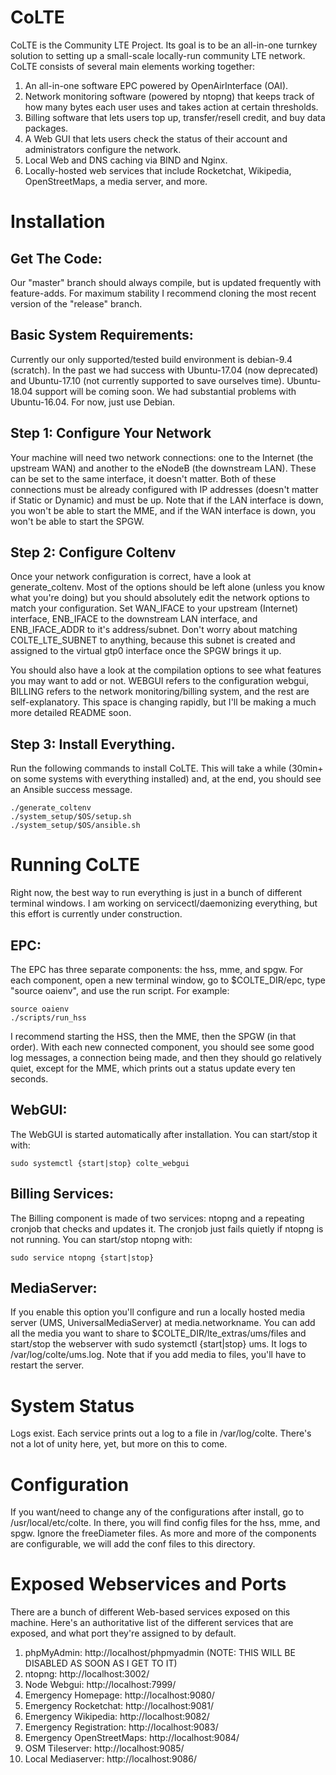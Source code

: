 # CoLTE
CoLTE is the Community LTE Project. Its goal is to be an all-in-one turnkey solution to setting up a small-scale locally-run community LTE network. CoLTE consists of several main elements working together:
1) An all-in-one software EPC powered by OpenAirInterface (OAI).
2) Network monitoring software (powered by ntopng) that keeps track of how many bytes each user uses and takes action at certain thresholds.
3) Billing software that lets users top up, transfer/resell credit, and buy data packages.
4) A Web GUI that lets users check the status of their account and administrators configure the network.
5) Local Web and DNS caching via BIND and Nginx.
6) Locally-hosted web services that include Rocketchat, Wikipedia, OpenStreetMaps, a media server, and more.

# Installation

## Get The Code:
Our "master" branch should always compile, but is updated frequently with feature-adds. For maximum stability I recommend cloning the most recent version of the "release" branch.

## Basic System Requirements:
Currently our only supported/tested build environment is debian-9.4 (scratch). In the past we had success with Ubuntu-17.04 (now deprecated) and Ubuntu-17.10 (not currently supported to save ourselves time). Ubuntu-18.04 support will be coming soon. We had substantial problems with Ubuntu-16.04. For now, just use Debian.

## Step 1: Configure Your Network
Your machine will need two network connections: one to the Internet (the upstream WAN) and another to the eNodeB (the downstream LAN). These can be set to the same interface, it doesn't matter. Both of these connections must be already configured with IP addresses (doesn't matter if Static or Dynamic) and must be up. Note that if the LAN interface is down, you won't be able to start the MME, and if the WAN interface is down, you won't be able to start the SPGW.

## Step 2: Configure Coltenv
Once your network configuration is correct, have a look at generate_coltenv. Most of the options should be left alone (unless you know what you're doing) but you should absolutely edit the network options to match your configuration. Set WAN_IFACE to your upstream (Internet) interface, ENB_IFACE to the downstream LAN interface, and ENB_IFACE_ADDR to it's address/subnet. Don't worry about matching COLTE_LTE_SUBNET to anything, because this subnet is created and assigned to the virtual gtp0 interface once the SPGW brings it up.

You should also have a look at the compilation options to see what features you may want to add or not. WEBGUI refers to the configuration webgui, BILLING refers to the network monitoring/billing system, and the rest are self-explanatory. This space is changing rapidly, but I'll be making a much more detailed README soon.

## Step 3: Install Everything.
Run the following commands to install CoLTE. This will take a while (30min+ on some systems with everything installed) and, at the end, you should see an Ansible success message.

```
./generate_coltenv
./system_setup/$OS/setup.sh
./system_setup/$OS/ansible.sh
```

# Running CoLTE
Right now, the best way to run everything is just in a bunch of different terminal windows. I am working on servicectl/daemonizing everything, but this effort is currently under construction.

## EPC:
The EPC has three separate components: the hss, mme, and spgw. For each component, open a new terminal window, go to $COLTE_DIR/epc, type "source oaienv", and use the run script. For example:

```
source oaienv
./scripts/run_hss
```

I recommend starting the HSS, then the MME, then the SPGW (in that order). With each new connected component, you should see some good log messages, a connection being made, and then they should go relatively quiet, except for the MME, which prints out a status update every ten seconds.

## WebGUI:
The WebGUI is started automatically after installation. You can start/stop it with:
```
sudo systemctl {start|stop} colte_webgui
```
## Billing Services:
The Billing component is made of two services: ntopng and a repeating cronjob that checks and updates it. The cronjob just fails quietly if ntopng is not running. You can start/stop ntopng with:
```
sudo service ntopng {start|stop}
```

<!--## Emergency Webservices:
The install scripts download every website (right now it's just Rocketchat and Xowa) as Docker containers and add them to Apache, with each site using it's own VirtualHost .conf directive. Therefore, you must (1) start Apache and (2) start the corresponding Docker containers. You can do this all by running the script "$COLTE_DIR/emergency/start.sh".-->

## MediaServer:
If you enable this option you'll configure and run a locally hosted media server (UMS, UniversalMediaServer) at media.networkname. You can add all the media you want to share to $COLTE_DIR/lte_extras/ums/files and start/stop the webserver with sudo systemctl {start|stop} ums. It logs to /var/log/colte/ums.log. Note that if you add media to files, you'll have to restart the server.

# System Status
Logs exist. Each service prints out a log to a file in /var/log/colte. There's not a lot of unity here, yet, but more on this to come.

# Configuration 
If you want/need to change any of the configurations after install, go to /usr/local/etc/colte. In there, you will find config files for the hss, mme, and spgw. Ignore the freeDiameter files. As more and more of the components are configurable, we will add the conf files to this directory.

# Exposed Webservices and Ports
There are a bunch of different Web-based services exposed on this machine. Here's an authoritative list of the different services that are exposed, and what port they're assigned to by default.

1. phpMyAdmin: http://localhost/phpmyadmin (NOTE: THIS WILL BE DISABLED AS SOON AS I GET TO IT)
2. ntopng: http://localhost:3002/
3. Node Webgui: http://localhost:7999/
4. Emergency Homepage: http://localhost:9080/
5. Emergency Rocketchat: http://localhost:9081/
6. Emergency Wikipedia: http://localhost:9082/
7. Emergency Registration: http://localhost:9083/
8. Emergency OpenStreetMaps: http://localhost:9084/
9. OSM Tileserver: http://localhost:9085/
10. Local Mediaserver: http://localhost:9086/





<!-- ## Install Onto A Completely Fresh Machine: -->
<!-- WARNING: This approach will completely format the target machine's hard disk. DO NOT do this unless you know what that means and you're okay with it. -->

<!-- Step 1: use unetbootin (or some other such mechanism) to create a bootable install image. Note that you need to use unetbootin because if you copy the .iso directly, it will be read-only. -->

<!-- Step 2: Copy /system_setup/$YOUR_OS/preseed to /preseed on the bootable media. -->

<!-- Step 3: Edit the bootloader to load the file "/preseed/ccm.seed". This typically is in /boot/grub/grub.cfg but could be anywhere on the system (syslinux, isolinux, etc) depending on how fickle/special unetbootin feels. -->

<!-- Step 4: Use the bootable media to install onto your target machine. This will auto-skip through almost all the configuration steps, create a user named "colte" (password: password), and copy a script to /home/colte/setup.sh. -->

<!-- Step 5: Reboot into the system and sudo run ~/setup.sh. -->

<!-- ## Install Onto A Virtual Machine Using Vagrant: -->
<!-- If you want to install colte on a virtual machine with Vagrant, you can do so by cd'ing to /system_setup/$OS and running "vagrant up epc". This uses the same scripts/processes as above, except that the preseed configuration is represented by the Vagrantfile. Once complete, use "vagrant ssh epc" to get into the VM and run /colte/system_setup/$OS/setup-$OS.sh -->

<!-- ## Install on an Existing System: -->
<!-- Installation on an existing system should work fine by running /system_setup/$OS/setup-$OS.sh. -->

<!-- If you want to install colte on an already existing/configured system, you must first install python-2.7 and ansible-2.4 or greater. Please note that installing Ansible >= 2.4 can be as straightforward as specifying the version to apt-get, or a major pain if you're on a LTS version that doesn't want to support it (a lot of releases currently only go to ansible-2.2). -->

<!-- With debian-9.4, for example, this can be accomplished by adding "deb http://ppa.launchpad.net/ansible/ansible/ubuntu trusty main" to /etc/sources.list and then sudo running "apt-get install -y --allow-unauthenticated ansible". This might eventually (will inevitably?) change, version control is frustrating, YMMV. -->

<!-- Once ansible-2.4 or greater is installed, look at $COLTE_DIR/system_setup/$OS/ansible/main_playbook.yml to edit the username and mysql_user variables to be whatever user you want to install the system for. You can also change the mysql_password variable here as well (HIGHLY RECOMMENDED) but note that if you do, you'll also need to change it in /configs/hss.conf. -->

<!-- sudo run the following command: -->

<!-- ansible-playbook -K -v -i "localhost," -c local $COLTE_DIR/system_setup/$OS/ansible/main_playbook.yml -->

<!-- # Understanding What's Installed, Where It Is, And What It Does: -->
<!-- colte can be thought of as several different and independent components packaged together under one roof. Each one of these components can be run independently of the rest of the system, or can be extracted from the system without (much) difficulty. To start, have a look at /system_setup/$OS/ansible/main_playbook.yml. After defining various global variables used throughout the installation, main_playbook.yml simply calls a list of other Ansible scripts that also reside in /system_setup/$OS/ansible/. -->

<!-- Each one of these scripts represents a different component and can be commented out without affecting other components. Not coincidentally, each one of these components corresponds to a different directory in the main colte source tree. To learn more about a specific component, read its associated README.md file. -->

